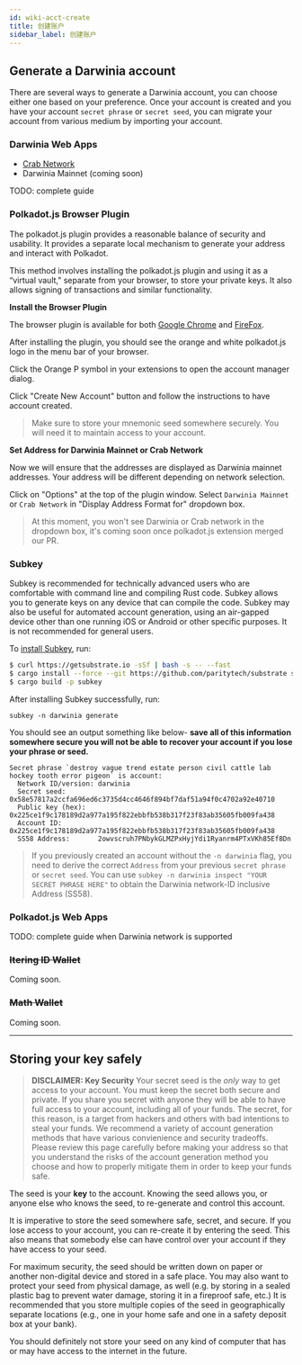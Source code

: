 ```yaml
---
id: wiki-acct-create
title: 创建账户
sidebar_label: 创建账户
---
```


## Generate a Darwinia account

There are several ways to generate a Darwinia account, you can choose either one based on your preference.  Once your account is created and you have your account `secret phrase` or `secret seed`, you can migrate your account from various medium by importing your account.  


<!--DOCUSAURUS_CODE_TABS-->
<!--Darwinia Web Apps-->
### Darwinia Web Apps

- [Crab Network](https://apps.darwinia.network)
- Darwinia Mainnet (coming soon)

TODO: complete guide

<!--Polkadot.js Browser Plugin-->
### Polkadot.js Browser Plugin

The polkadot.js plugin provides a reasonable balance of security and usability. It provides a separate local mechanism to generate your address and interact with Polkadot.

This method involves installing the polkadot.js plugin and using it as a “virtual vault," separate from your browser, to store your private keys. It also allows signing of transactions and similar functionality.

**Install the Browser Plugin**

The browser plugin is available for both [Google Chrome](https://chrome.google.com/webstore/detail/polkadot%7Bjs%7D-extension/mopnmbcafieddcagagdcbnhejhlodfdd?hl=en) and [FireFox](https://addons.mozilla.org/en-US/firefox/addon/polkadot-js-extension).

After installing the plugin, you should see the orange and white polkadot.js logo in the menu bar of your
browser.

Click the Orange P symbol in your extensions to open the account manager dialog.

Click "Create New Account" button and follow the instructions to have account created.  

> Make sure to store your mnemonic seed somewhere securely. You will need it to maintain access to your account.

**Set Address for Darwinia Mainnet or Crab Network**

Now we will ensure that the addresses are displayed as Darwinia mainnet addresses.  Your address will be different depending on network selection.

Click on "Options" at the top of the plugin window.  Select `Darwinia Mainnet` or `Crab Network` in "Display Address Format for" dropdown box. 

> At this moment, you won't see Darwinia or Crab network in the dropdown box, it's coming soon once polkadot.js extension merged our PR.

<!--Subkey CLI-->
### Subkey

Subkey is recommended for technically advanced users who are comfortable with command line and compiling Rust code. Subkey allows you to generate keys on any device that can compile the code. Subkey may also be useful for automated account generation, using an air-gapped device other than one running iOS or Android or other specific purposes. It is not recommended for general users.

To [install Subkey](https://substrate.dev/docs/en/ecosystem/subkey#more-subkey-to-explore), run:

```bash
$ curl https://getsubstrate.io -sSf | bash -s -- --fast
$ cargo install --force --git https://github.com/paritytech/substrate subkey
$ cargo build -p subkey
```

After installing Subkey successfully, run:

```shell
subkey -n darwinia generate
```

You should see an output something like below- **save all of this information somewhere secure you will not be able to recover your account if you lose your phrase or seed.**

```text
Secret phrase `destroy vague trend estate person civil cattle lab hockey tooth error pigeon` is account:
  Network ID/version: darwinia
  Secret seed:        0x58e57817a2ccfa696ed6c3735d4cc4646f894bf7daf51a94f0c4702a92e40710
  Public key (hex):   0x225ce1f9c178189d2a977a195f822ebbfb538b317f23f83ab35605fb009fa438
  Account ID:         0x225ce1f9c178189d2a977a195f822ebbfb538b317f23f83ab35605fb009fa438
  SS58 Address:       2owvscruh7PNbykGLMZPxHyjYdi1Ryanrm4PTxVKh85Ef8Dn
```

> If you previously created an account without the `-n darwinia` flag, you need to derive the  correct `Address` from your previous  `secret phrase` or `secret seed`.  You can use `subkey -n darwinia inspect "YOUR SECRET PHRASE HERE"` to obtain the Darwinia network-ID inclusive Address (SS58).

<!--Polkadot.js Web Apps-->
### Polkadot.js Web Apps
TODO: complete guide when Darwinia network is supported

<!--Mobile Wallet-->
### ~~Itering ID Wallet~~

Coming soon.

### ~~Math Wallet~~

Coming soon.
<!--END_DOCUSAURUS_CODE_TABS-->
<hr />

## Storing your key safely

> **DISCLAIMER: Key Security**
Your secret seed is the _only_ way to get access to your account. You must keep
the secret both secure and private. If you share you secret with anyone they
will be able to have full access to your account, including all of your funds.
The secret, for this reason, is a target from hackers and others with bad
intentions to steal your funds. We recommend a variety of account generation
methods that have various convienience and security tradeoffs. Please review
this page carefully before making your address so that you understand the risks
of the account generation method you choose and how to properly mitigate them
in order to keep your funds safe.

The seed is your **key** to the account. Knowing the seed allows you, or anyone
else who knows the seed, to re-generate and control this account.

It is imperative to store the seed somewhere safe, secret, and secure. If
you lose access to your account, you can re-create it by entering the seed. This
also means that somebody else can have control over your account if they have
access to your seed.

For maximum security, the seed should be written down on paper or another non-digital device and stored in a
safe place. You may also want to protect your seed from physical damage, as well (e.g. by storing in a sealed
plastic bag to prevent water damage, storing it in a fireproof safe, etc.) It is recommended that you store
multiple copies of the seed in geographically separate locations (e.g., one in your home safe and one in a
safety deposit box at your bank).

You should definitely not store your seed on any kind of computer that has or may have access to the internet
in the future.
